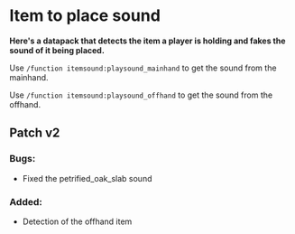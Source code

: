 # Item to place sound
**Here's a datapack that detects the item a player is holding and fakes the sound of it being placed.**

Use `/function itemsound:playsound_mainhand` to get the sound from the mainhand.

Use `/function itemsound:playsound_offhand` to get the sound from the offhand.


## Patch v2
### Bugs:
- Fixed the petrified_oak_slab sound

### Added:
- Detection of the offhand item

